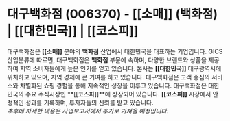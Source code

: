 # 대구백화점 (006370) - **[[소매]]** (백화점) | **[[대한민국]]** | **[[코스피]]**

대구백화점은 **[[소매]]** 분야의 **백화점** 산업에서 대한민국을 대표하는 기업입니다. GICS 산업분류에 따르면, 대구백화점은 **백화점** 부문에 속하며, 다양한 브랜드와 상품을 제공하여 지역 소비자들에게 높은 인기를 얻고 있습니다. 본사는 **[[대한민국]]** 대구광역시에 위치하고 있으며, 지역 경제에 큰 기여를 하고 있습니다. 대구백화점은 고객 중심의 서비스와 차별화된 쇼핑 경험을 통해 지속적인 성장을 이루고 있습니다. 대구백화점은 대한민국의 주요 주식시장인 **[[코스피]]**에 상장되어 있습니다. **[[코스피]]** 시장에서 안정적인 성과를 기록하며, 투자자들의 신뢰를 받고 있습니다.  
*추후에 자세한 내용은 사업보고서에서 추가로 가져올 예정입니다.*

